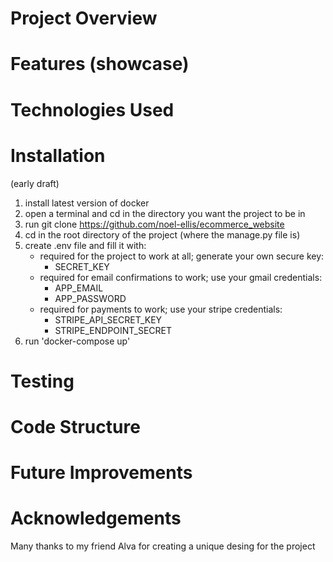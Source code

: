 # Project Overview

# Features (showcase)

# Technologies Used

# Installation

(early draft)

1. install latest version of docker
2. open a terminal and cd in the directory you want the project to be in
3. run git clone https://github.com/noel-ellis/ecommerce_website
4. cd in the root directory of the project (where the manage.py file is)
5. create .env file and fill it with:
   - required for the project to work at all; generate your own secure key:
     - SECRET_KEY
   - required for email confirmations to work; use your gmail credentials:
     - APP_EMAIL
     - APP_PASSWORD
   - required for payments to work; use your stripe credentials:
     - STRIPE_API_SECRET_KEY
     - STRIPE_ENDPOINT_SECRET
6. run 'docker-compose up'

# Testing

# Code Structure

# Future Improvements

# Acknowledgements

Many thanks to my friend Alva for creating a unique desing for the project
